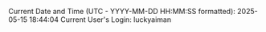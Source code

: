 Current Date and Time (UTC - YYYY-MM-DD HH:MM:SS formatted): 2025-05-15 18:44:04
Current User's Login: luckyaiman
